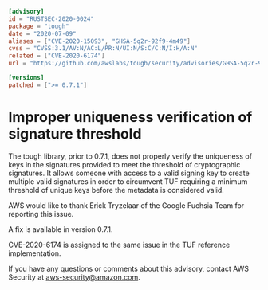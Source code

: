 ```toml
[advisory]
id = "RUSTSEC-2020-0024"
package = "tough"
date = "2020-07-09"
aliases = ["CVE-2020-15093", "GHSA-5q2r-92f9-4m49"]
cvss = "CVSS:3.1/AV:N/AC:L/PR:N/UI:N/S:C/C:N/I:H/A:N"
related = ["CVE-2020-6174"]
url = "https://github.com/awslabs/tough/security/advisories/GHSA-5q2r-92f9-4m49"

[versions]
patched = [">= 0.7.1"]
```

# Improper uniqueness verification of signature threshold

The tough library, prior to 0.7.1, does not properly verify the uniqueness of
keys in the signatures provided to meet the threshold of cryptographic
signatures. It allows someone with access to a valid signing key to create
multiple valid signatures in order to circumvent TUF requiring a minimum
threshold of unique keys before the metadata is considered valid.

AWS would like to thank Erick Tryzelaar of the Google Fuchsia Team for
reporting this issue.

A fix is available in version 0.7.1.

CVE-2020-6174 is assigned to the same issue in the TUF reference
implementation.

If you have any questions or comments about this advisory, contact AWS Security
at aws-security@amazon.com.
